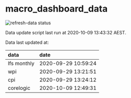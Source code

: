 
<!-- README.md is generated from README.Rmd. Please edit that file -->

# macro\_dashboard\_data

<!-- badges: start -->

![refresh-data
status](https://github.com/MattCowgill/macro_dashboard_data/workflows/refresh-data/badge.svg)

<!-- badges: end -->

Data update script last run at 2020-10-09 13:43:32 AEST.

Data last updated at:

| data        | date                |
| :---------- | :------------------ |
| lfs monthly | 2020-09-29 10:59:24 |
| wpi         | 2020-09-29 13:21:51 |
| cpi         | 2020-09-29 13:24:12 |
| corelogic   | 2020-10-09 12:49:31 |
